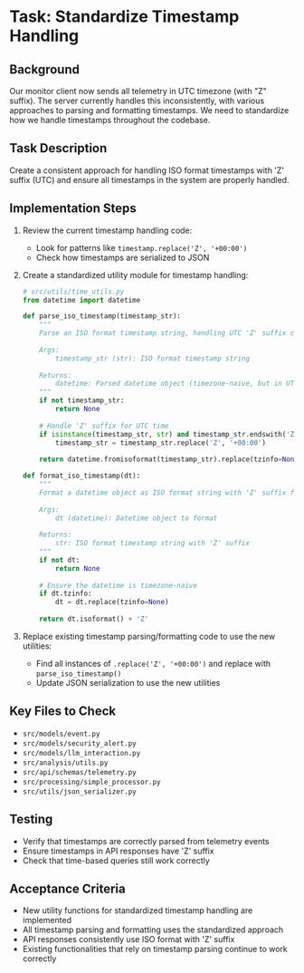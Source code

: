 # Task: Standardize Timestamp Handling

## Background
Our monitor client now sends all telemetry in UTC timezone (with "Z" suffix). The server currently handles this inconsistently, with various approaches to parsing and formatting timestamps. We need to standardize how we handle timestamps throughout the codebase.

## Task Description
Create a consistent approach for handling ISO format timestamps with 'Z' suffix (UTC) and ensure all timestamps in the system are properly handled.

## Implementation Steps

1. Review the current timestamp handling code:
   - Look for patterns like `timestamp.replace('Z', '+00:00')`
   - Check how timestamps are serialized to JSON

2. Create a standardized utility module for timestamp handling:
   ```python
   # src/utils/time_utils.py
   from datetime import datetime
   
   def parse_iso_timestamp(timestamp_str):
       """
       Parse an ISO format timestamp string, handling UTC 'Z' suffix correctly.
       
       Args:
           timestamp_str (str): ISO format timestamp string
           
       Returns:
           datetime: Parsed datetime object (timezone-naive, but in UTC)
       """
       if not timestamp_str:
           return None
       
       # Handle 'Z' suffix for UTC time
       if isinstance(timestamp_str, str) and timestamp_str.endswith('Z'):
           timestamp_str = timestamp_str.replace('Z', '+00:00')
       
       return datetime.fromisoformat(timestamp_str).replace(tzinfo=None)
   
   def format_iso_timestamp(dt):
       """
       Format a datetime object as ISO format string with 'Z' suffix for UTC.
       
       Args:
           dt (datetime): Datetime object to format
           
       Returns:
           str: ISO format timestamp string with 'Z' suffix
       """
       if not dt:
           return None
       
       # Ensure the datetime is timezone-naive
       if dt.tzinfo:
           dt = dt.replace(tzinfo=None)
       
       return dt.isoformat() + 'Z'
   ```

3. Replace existing timestamp parsing/formatting code to use the new utilities:
   - Find all instances of `.replace('Z', '+00:00')` and replace with `parse_iso_timestamp()`
   - Update JSON serialization to use the new utilities

## Key Files to Check
- `src/models/event.py`
- `src/models/security_alert.py`
- `src/models/llm_interaction.py`
- `src/analysis/utils.py`
- `src/api/schemas/telemetry.py`
- `src/processing/simple_processor.py`
- `src/utils/json_serializer.py`

## Testing
- Verify that timestamps are correctly parsed from telemetry events
- Ensure timestamps in API responses have 'Z' suffix
- Check that time-based queries still work correctly

## Acceptance Criteria
- New utility functions for standardized timestamp handling are implemented
- All timestamp parsing and formatting uses the standardized approach
- API responses consistently use ISO format with 'Z' suffix
- Existing functionalities that rely on timestamp parsing continue to work correctly 